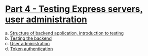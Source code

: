 # [Part 4 - Testing Express servers, user administration](https://fullstackopen.com/en/part4)

a. [Structure of backend application, introduction to testing](https://fullstackopen.com/en/part4/structure_of_backend_application_introduction_to_testing)  
b. [Testing the backend](https://fullstackopen.com/en/part4/testing_the_backend)  
c. [User administration](https://fullstackopen.com/en/part4/user_administration)  
d. [Token authentication](https://fullstackopen.com/en/part4/token_authentication)
